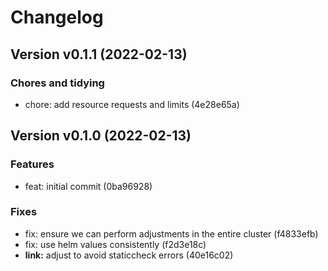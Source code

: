 # Changelog

## Version v0.1.1 (2022-02-13)

### Chores and tidying

- chore: add resource requests and limits (4e28e65a)

## Version v0.1.0 (2022-02-13)

### Features

- feat: initial commit (0ba96928)

### Fixes

- fix: ensure we can perform adjustments in the entire cluster (f4833efb)
- fix: use helm values consistently (f2d3e18c)
- **link:** adjust to avoid staticcheck errors (40e16c02)

